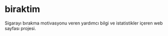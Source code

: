 # biraktim
Sigarayı bırakma motivasyonu veren yardımcı bilgi ve istatistikler içeren web sayfası projesi.
